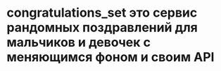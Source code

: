 # congratulations_set это сервис рандомных поздравлений для мальчиков и девочек с меняющимся фоном и своим API
